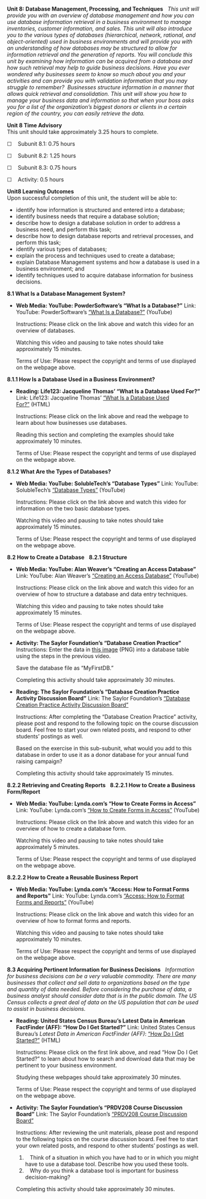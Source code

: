 **Unit 8: Database Management, Processing, and Techniques** <span
id="8"></span> 
*This unit will provide you with an overview of database management and
how you can use database information retrieval in a business environment
to manage inventories, customer information, and sales. This unit will
also introduce you to the various types of databases (hierarchical,
network, rational, and object-oriented) used in business environments
and will provide you with an understanding of how databases may be
structured to allow for information retrieval and the generation of
reports. You will conclude this unit by examining how information can be
acquired from a database and how such retrieval may help to guide
business decisions. Have you ever wondered why businesses seem to know
so much about you and your activities and can provide you with
validation information that you may struggle to remember?  Businesses
structure information in a manner that allows quick retrieval and
consolidation. This unit will show you how to manage your business data
and information so that when your boss asks you for a list of the
organization’s biggest donors or clients in a certain region of the
country, you can easily retrieve the data.*

**Unit 8 Time Advisory**  
This unit should take approximately 3.25 hours to complete.  
  
 ☐    Subunit 8.1: 0.75 hours  
  
 ☐    Subunit 8.2: 1.25 hours  
  
 ☐    Subunit 8.3: 0.75 hours  
  
 ☐    Activity: 0.5 hours

**Unit8 Learning Outcomes**  
Upon successful completion of this unit, the student will be able to:
-   identify how information is structured and entered into a database;
-   identify business needs that require a database solution;
-   describe how to design a database solution in order to address a
    business need, and perform this task;
-   describe how to design database reports and retrieval processes, and
    perform this task;
-   identify various types of databases;
-   explain the process and techniques used to create a database;
-   explain Database Management systems and how a database is used in a
    business environment; and
-   identify techniques used to acquire database information for
    business decisions.

**8.1 What Is a Database Management System?** <span id="8.1"></span> 
-   **Web Media: YouTube: PowderSoftware’s “What Is a Database?”**
    Link: YouTube: PowderSoftware’s [“What Is a
    Database?”](http://www.youtube.com/watch?v=Y-bvjtYgRVU&list=UUhMmhlC08kSu0t_8JjbBMvA&index=3&feature=plcp) (YouTube)  
      
     Instructions: Please click on the link above and watch this video
    for an overview of databases.  
      
     Watching this video and pausing to take notes should take
    approximately 15 minutes.  
      
     Terms of Use: Please respect the copyright and terms of use
    displayed on the webpage above.

**8.1.1 How Is a Database Used in a Business Environment?** <span
id="8.1.1"></span> 
-   **Reading: Life123: Jacqueline Thomas’ “What Is a Database Used
    For?”**
    Link: Life123: Jacqueline Thomas’ [“What Is a Database Used
    For?”](http://www.life123.com/technology/computer-software/database-software/what-is-a-database-used-for.shtml) (HTML)  
      
     Instructions: Please click on the link above and read the webpage
    to learn about how businesses use databases.  
      
     Reading this section and completing the examples should take
    approximately 10 minutes.  
      
     Terms of Use: Please respect the copyright and terms of use
    displayed on the webpage above.

**8.1.2 What Are the Types of Databases?** <span id="8.1.2"></span> 
-   **Web Media: YouTube: SolubleTech’s “Database Types”**
    Link: YouTube: SolubleTech’s [“Database
    Types”](http://www.youtube.com/watch?v=6sgFa0nPyY0) (YouTube)  
      
     Instructions: Please click on the link above and watch this video
    for information on the two basic database types.  
      
     Watching this video and pausing to take notes should take
    approximately 15 minutes.  
      
     Terms of Use: Please respect the copyright and terms of use
    displayed on the webpage above.

**8.2 How to Create a Database** <span id="8.2"></span> 
**8.2.1 Structure** <span id="8.2.1"></span> 
-   **Web Media: YouTube: Alan Weaver’s “Creating an Access Database”**
    Link: YouTube: Alan Weaver’s [“Creating an Access
    Database”](http://www.youtube.com/watch?v=Kb_55QKsOdA&feature=related) (YouTube)  
      
     Instructions: Please click on the link above and watch this video
    for an overview of how to structure a database and data entry
    techniques.  
      
     Watching this video and pausing to take notes should take
    approximately 15 minutes.  
      
     Terms of Use: Please respect the copyright and terms of use
    displayed on the webpage above.

-   **Activity: The Saylor Foundation’s “Database Creation Practice”**
    Instructions: Enter the data in [this
    image](https://resources.saylor.org/archived/wp-content/uploads/2013/01/MyFirstDB.png)
    (PNG) into a database table using the steps in the previous video.  
      
     Save the database file as “MyFirstDB.”  
      
     Completing this activity should take approximately 30 minutes.

-   **Reading: The Saylor Foundation’s “Database Creation Practice
    Activity Discussion Board”**
    Link: The Saylor Foundation’s [“Database Creation Practice Activity
    Discussion
    Board”](http://forums.saylor.org/forum/professional-development/prdv208/)  
      
     Instructions: After completing the “Database Creation Practice”
    activity, please post and respond to the following topic on the
    course discussion board. Feel free to start your own related posts,
    and respond to other students’ postings as well.  
      
     Based on the exercise in this sub-subunit, what would you add to
    this database in order to use it as a donor database for your annual
    fund raising campaign?  
      
     Completing this activity should take approximately 15 minutes.

**8.2.2 Retrieving and Creating Reports** <span id="8.2.2"></span> 
**8.2.2.1 How to Create a Business Form/Report** <span
id="8.2.2.1"></span> 
-   **Web Media: YouTube: Lynda.com’s “How to Create Forms in Access”**
    Link: YouTube: Lynda.com’s [“How to Create Forms in
    Access”](http://www.youtube.com/watch?v=_qS1qr5tUe0) (YouTube)  
      
     Instructions: Please click on the link above and watch this video
    for an overview of how to create a database form.  
      
     Watching this video and pausing to take notes should take
    approximately 5 minutes.  
      
     Terms of Use: Please respect the copyright and terms of use
    displayed on the webpage above.

**8.2.2.2 How to Create a Reusable Business Report** <span
id="8.2.2.2"></span> 
-   **Web Media: YouTube: Lynda.com’s “Access: How to Format Forms and
    Reports”**
    Link: YouTube: Lynda.com’s [“Access: How to Format Forms and
    Reports”](http://www.youtube.com/watch?v=uZcEIWAxKKA) (YouTube)  
      
     Instructions: Please click on the link above and watch this video
    for an overview of how to format forms and reports.  
      
     Watching this video and pausing to take notes should take
    approximately 10 minutes.  
      
     Terms of Use: Please respect the copyright and terms of use
    displayed on the webpage above.

**8.3 Acquiring Pertinent Information for Business Decisions** <span
id="8.3"></span> 
*Information for business decisions can be a very valuable commodity.
There are many businesses that collect and sell data to organizations
based on the type and quantity of data needed. Before considering the
purchase of data, a business analyst should consider data that is in the
public domain. The US Census collects a great deal of data on the US
population that can be used to assist in business decisions.*

-   **Reading: United States Census Bureau’s Latest Data in American
    FactFinder (AFF): “How Do I Get Started?”**
    Link: United States Census Bureau’s *Latest Data in American
    FactFinder (AFF)*: [“How Do I Get
    Started?”](http://factfinder2.census.gov/faces/nav/jsf/pages/using_factfinder.xhtml) (HTML)   
      
     Instructions: Please click on the first link above, and read “How
    Do I Get Started?” to learn about how to search and download data
    that may be pertinent to your business environment.  
      
     Studying these webpages should take approximately 30 minutes.  
      
     Terms of Use: Please respect the copyright and terms of use
    displayed on the webpage above.

-   **Activity: The Saylor Foundation’s “PRDV208 Course Discussion
    Board”**
    Link: The Saylor Foundation’s [“PRDV208 Course Discussion
    Board”](http://forums.saylor.org/forum/professional-development/prdv208/)  
      
     Instructions: After reviewing the unit materials, please post and
    respond to the following topics on the course discussion board. Feel
    free to start your own related posts, and respond to other students’
    postings as well.  
      
     1.    Think of a situation in which you have had to or in which you
    might have to use a database tool. Describe how you used these
    tools.  
     2.    Why do you think a database tool is important for business
    decision-making?  
      
     Completing this activity should take approximately 30 minutes.


